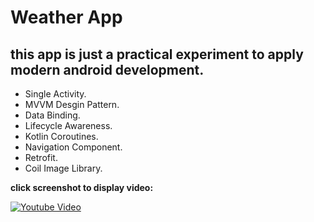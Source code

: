 # Weather App
## this app is just a practical experiment to apply modern android development.

- Single Activity.
- MVVM Desgin Pattern.
- Data Binding.
- Lifecycle Awareness.
- Kotlin Coroutines.
- Navigation Component.
- Retrofit.
- Coil Image Library.

**click screenshot to display video:**

[![Youtube Video](https://i.suar.me/1Zvjd/m)](https://youtu.be/AeaI0uj-Kvc)



